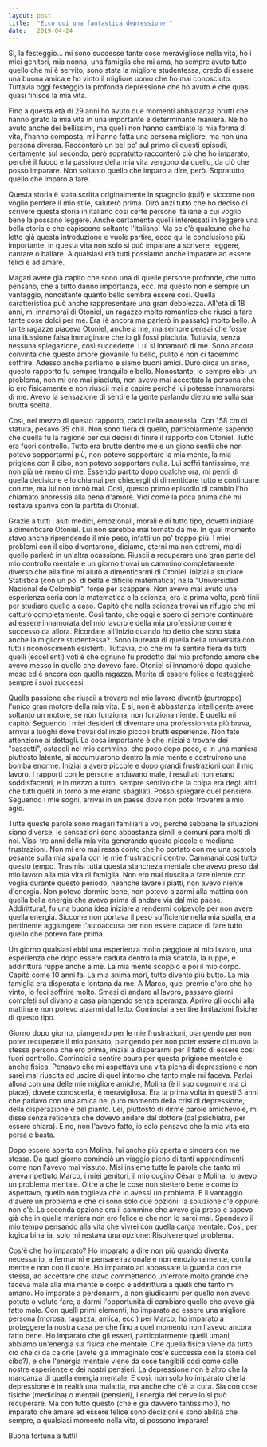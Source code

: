 ```yaml
---
layout: post
title:  "Ecco qui una fantastica depressione!"
date:   2019-04-24
---
```


Si, la festeggio... mi sono successe tante cose meravigliose nella vita, ho i miei genitori, mia nonna, una famiglia che mi ama, ho sempre avuto tutto quello che mi è servito, sono stata la migliore studentessa, credo di essere una buona amica e ho vinto il migliore uomo che ho mai conosciuto. Tuttavia oggi festeggio la profonda depressione che ho avuto e che quasi quasi finisce la mia vita.



Fino a questa età di 29 anni ho avuto due momenti abbastanza brutti che hanno girato la mia vita in una importante e determinante maniera. Ne ho avuto anche dei bellissimi, ma quelli non hanno cambiato la mia forma di vita, l'hanno composta, mi hanno fatta una persona migliore, ma non una persona diversa. Racconterò un bel po' sul primo di questi episodi, certamente sul secondo, però sopratutto racconterò ciò che ho imparato, perché il fuoco e la passione della mia vita vengono da quello, da ciò che posso imparare. Non soltanto quello che imparo a dire, però. Sopratutto, quello che imparo a fare.



Questa storia è stata scritta originalmente in spagnolo (qui!) e siccome non voglio perdere il mio stile, saluterò prima. Diró anzi tutto che ho deciso di scrivere questa storia in italiano così certe persone italiane a cui voglio bene la possano leggere. Anche certamente quelli interessati in leggere una bella storia e che capiscono soltanto l'italiano. Ma se c'è qualcuno che ha letto già questa introduzione e vuole partire, ecco qui la conclusione più importante: in questa vita non solo si può imparare a scrivere, leggere, cantare o ballare. A qualsiasi età tutti possiamo anche imparare ad essere felici e ad amare.



Magari avete già capito che sono una di quelle persone profonde, che tutto pensano, che a tutto danno importanza, ecc. ma questo non è sempre un vantaggio, nonostante quanto bello sembra essere così.  Quella caratteristica può anche rappresentare una gran debolezza. All'età di 18 anni, mi innamorai di Otoniel, un ragazzo molto romantico che riuscì a fare tante cose dolci per me. Era (è ancora ma parlerò in passato) molto bello. A tante ragazze piaceva Otoniel, anche a me, ma sempre pensai che fosse una ilussione falsa immaginare che io gli fossi piaciuta. Tuttavia, senza nessuna spiegazione, così succedette. Lui si innamorò di me. Sono ancora convinta che questo amore giovanile fu bello, pulito e non ci facemmo soffrire. Adesso anche parliamo e siamo buoni amici. Durò circa un anno, questo rapporto fu sempre tranquilo e bello. Nonostante, io sempre ebbi un problema, non mi ero mai piaciuta, non avevo mai accettato la persona che io ero fisicamente e non riuscii mai a capire perché lui potesse innamorarsi di me.  Avevo la sensazione di sentire la gente parlando dietro me sulla sua brutta scelta.



Così, nel mezzo di questo rapporto, caddi nella anoressìa. Con 158 cm di statura, pesavo 35 chili. Non sono fiera di quello, particolarmente sapendo che quella fu la ragione per cui decisi di finire il rapporto con Otoniel. Tutto era fuori controllo. Tutto era brutto dentro me e un giono sentii che non potevo sopportarmi più, non potevo sopportare la mia mente, la mia prigione con il cibo, non potevo sopportare nulla. Lui soffrì tantissimo, ma non più nè meno di me. Essendo partito dopo qualche ora, mi pentii di quella decisione e lo chiamai per chiedergli di dimenticare tutto e continuare con me, ma lui non tornò mai. Così, questo primo episodio di cambio l'ho chiamato anoressìa alla pena d'amore. Vidi come la poca anima che mi restava spariva con la partita di Otoniel.



Grazie a tutti i aiuti medici, emozionali, morali e di tutto tipo, dovetti iniziare a dimenticare Otoniel. Lui non sarebbe mai tornato da me. In quel momento stavo anche riprendendo il mio peso, infatti un po' troppo più. I miei problemi con il cibo diventarono, diciamo, eterni ma non estremi, ma di quello parlerò in un'altra ocassione. Riuscii a recuperare una gran parte del mio controllo mentale e un giorno trovai un cammino completamente diverso che alla fine mi aiutò a dimenticarmi di Otoniel. Iniziai a studiare Statistica (con un po' di bella e dificile matematica)  nella "Universidad Nacional de Colombia", forse per scappare. Non avevo mai avuto una esperienza seria con la matematica e la scienza, era la prima volta, però finii per studiare quello a caso. Capitò che nella scienza trovai un rifugio che mi catturò completamente. Così tanto, che oggi e spero di sempre continuare ad essere innamorata del mio lavoro e della mia professione come è successo da allora. Ricordate all'inizio quando ho detto che sono stata anche la migliore studentessa?. Sono laureata di quella bella università con tutti i riconoscimenti esistenti. Tuttavia, ciò che mi fa sentire fiera da tutti quelli (eccellenti) voti è che ognuno fu prodotto del mio profondo amore che avevo messo in quello che dovevo fare. Otoniel si innamorò dopo qualche mese ed è ancora con quella ragazza. Merita di essere felice e festeggierò sempre i suoi successi. 



Quella passione che riuscii a trovare nel mio lavoro diventò (purtroppo) l'unico gran motore della mia vita. E si, non è abbastanza intelligente avere soltanto un motore, se non funziona, non funziona niente.  E quello mi capitò. Seguendo i miei desideri di diventare una professionista più brava, arrivai a luoghi dove trovai dal inizio piccoli brutti esperienze. Non fate attenzione ai  dettagli. La cosa importante è che iniziai a trovare dei "sassetti", ostacoli nel mio cammino, che poco dopo poco, e in una maniera piuttosto latente, si accumularono dentro la mia mente e costruirono una bomba enorme. Iniziai a avere piccole e dopo grandi frustrazioni con il mio lavoro. I rapporti con le persone andavano male, i resultati non erano soddisfacenti, e in mezzo a tutto, sempre sentivo che la colpa era degli altri, che tutti quelli in torno a me erano sbagliati. Posso spiegare quel pensiero. Seguendo i mie sogni, arrivai in un paese dove non potei trovarmi a mio agio. 



Tutte queste parole sono magari familiari a voi, perché sebbene le situazioni siano diverse, le sensazioni sono abbastanza simili e comuni para molti di noi. Vissi tre anni della mia vita generando queste piccole e mediane frustrazioni. Non mi ero mai ressa conto che ho portato con me una scatola pesante sulla mia spalla con le mie frustrazioni dentro. Cammanai così tutto questo tempo. Trasmisi tutta questa stancheza mentale che avevo preso dal mio lavoro alla mia vita di famiglia. Non ero mai riuscita a fare niente con voglia durante questo periodo, neanche lavare i piatti, non avevo niente d'energia. Non potevo dormire bene, non potevo alzarmi alla mattina con quella bella energia che avevo prima di andare via dal mio paese. Addirittura!, fu una buona idea iniziare a rendermi colpevole per non avere quella energia. Siccome non portava il peso sufficiente nella mia spalla, era pertinente aggiungere l'autoaccusa per non essere capace di fare tutto quello che potevo fare prima. 



Un giorno qualsiasi ebbi una esperienza molto peggiore al mio lavoro, una esperienza che dopo essere caduta dentro la mia scatola, la ruppe, e addirittura ruppe anche a me. La mia mente scoppiò e poi il mio corpo. Capitò come 10 anni fa. La mia anima morì, tutto diventò più butto. La mia famiglia era disperata e lontana da me. A Marco, quel premio d'oro che ho vinto, lo feci soffrire molto.  Smesi di andare al lavoro, passavo giorni completi sul divano a casa piangendo senza speranza. Aprivo gli occhi alla mattina e non potevo alzarmi dal letto. Cominciai a sentire limitazioni fisiche di questo tipo. 



Giorno dopo giorno, piangendo per le mie frustrazioni, piangendo per non poter recuperare il mio passato, piangendo per non poter essere di nuovo la stessa persona che ero prima, iniziai a disperarmi per il fatto di essere cosi fuori controllo. Cominciai a sentire paura per questa prigione mentale e anche fisica. Pensavo che mi aspettava una vita piena di depressione e non sarei mai riuscita ad uscire di quel intorno che tanto male mi faceva. Parlai allora con una delle mie migliore amiche, Molina (è il suo cognome ma ci piace), dovete conoscerla, è meravigliosa. Era la prima volta in questi 3 anni che parlavo con una amica nel puro momento della crisi di depressione, della disperazione e del pianto. Lei, piuttosto di dirme parole amichevole, mi disse senza reticenza che dovevo andare dal dottore (dal psichiatra, per essere chiara). E no, non l'avevo fatto, io solo pensavo che la mia vita era persa e basta.  



Dopo essere aperta con Molina, fui anche più aperta e sincera con me stessa. Da quel giorno cominciò un viaggio pieno di tanti apprendimenti come non l'avevo mai vissuto. Misi insieme tutte le parole che tanto mi aveva ripettuto Marco, i miei genitori, il mio cugino César e Molina: Io avevo un problema mentale. Oltre a che le cose non stettero bene e come io aspettavo, quello non toglieva che io avessi un problema. E il vantaggio d'avere un problema è che ci sono solo due opzioni: la soluzione c'è oppure non c'è.  La seconda opzione era il cammino che avevo già preso e sapevo già che in quella maniera non ero felice e che non lo sarei mai. Spendevo il mio tempo pensando alla vita che vivrei con quella carga mentale. Così, per logica binaria, solo mi restava una opzione: Risolvere quel problema. 



Cos'è che ho imparato? Ho imparato a dire non più quando diventa necessario, a fermarmi e pensare razionale e non emozionalmente, con la mente e non con il cuore. Ho imparato ad abbassare la guardia con me stessa, ad accettare che stavo commettendo un'errore molto grande che faceva male alla mia mente e corpo e addirittura a quelli che tanto mi amano. Ho imparato a perdonarmi, a non giudicarmi per quello non avevo potuto o voluto fare, a darmi l'opportunità di cambiare quello che avevo già fatto male.  Con quelli primi elementi, ho imparato ad essere una migliore persona (morosa, ragazza, amica, ecc.) per Marco, ho imparato a proteggere la nostra casa perché fino a quel momento non l'avevo ancora fatto bene. Ho imparato che gli esseri, particolarmente quelli umani, abbiamo un'energia sia fisica che mentale. Che quella fisica viene da tutto ciò che ci da calorie (avete già immaginato cos'è successa con la storia del cibo?), e che l'energia mentale viene da cose tangibili così come dalle nostre esperienze e dei nostri pensieri.  La depressione non è altro che la mancanza di quella energia mentale. E così, non solo ho imparato che la depressione è in realtà una malattia, ma anche che c'è la cura. Sia con cose fisiche (medicina) o mentali (pensieri), l'energia del cervello si può recuperare. Ma con tutto questo (che è già davvero tantissimo!), ho imparato che amare ed essere felice sono decizioni e sono abilità che sempre, a qualsiasi momento nella vita, si possono imparare!



Buona fortuna a tutti!





  



